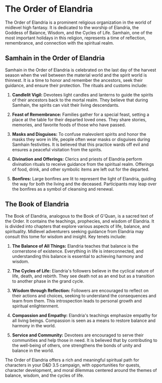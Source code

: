 # The Order of Elandria

The Order of Elandria is a prominent religious organization in the world of midlevel high fantasy. It is dedicated to the worship of Elandria, the Goddess of Balance, Wisdom, and the Cycles of Life. Samhain, one of the most important holidays in this religion, represents a time of reflection, remembrance, and connection with the spiritual realm.

## Samhain in the Order of Elandria

Samhain in the Order of Elandria is celebrated on the last day of the harvest season when the veil between the material world and the spirit world is thinnest. It is a time to honor and remember the ancestors, seek their guidance, and ensure their protection. The rituals and customs include:

1. **Candlelit Vigil:** Devotees light candles and lanterns to guide the spirits of their ancestors back to the mortal realm. They believe that during Samhain, the spirits can visit their living descendants.

2. **Feast of Remembrance:** Families gather for a special feast, setting a place at the table for their departed loved ones. They share stories, memories, and favorite foods of those who have passed.

3. **Masks and Disguises:** To confuse malevolent spirits and honor the masks they wore in life, people often wear masks or disguises during Samhain festivities. It is believed that this practice wards off evil and ensures a peaceful visitation from the spirits.

4. **Divination and Offerings:** Clerics and priests of Elandria perform divination rituals to receive guidance from the spiritual realm. Offerings of food, drink, and other symbolic items are left out for the departed.

5. **Bonfires:** Large bonfires are lit to represent the light of Elandria, guiding the way for both the living and the deceased. Participants may leap over the bonfires as a symbol of cleansing and renewal.

## The Book of Elandria

The Book of Elandria, analogous to the Book of G'Quan, is a sacred text of the Order. It contains the teachings, prophecies, and wisdom of Elandria. It is divided into chapters that explore various aspects of life, balance, and spirituality. Midlevel adventurers seeking guidance from Elandria may consult this tome for wisdom and insight. Key tenets include:

1. **The Balance of All Things:** Elandria teaches that balance is the cornerstone of existence. Everything in life is interconnected, and understanding this balance is essential to achieving harmony and wisdom.

2. **The Cycles of Life:** Elandria's followers believe in the cyclical nature of life, death, and rebirth. They see death not as an end but as a transition to another phase in the grand cycle.

3. **Wisdom through Reflection:** Followers are encouraged to reflect on their actions and choices, seeking to understand the consequences and learn from them. This introspection leads to personal growth and spiritual enlightenment.

4. **Compassion and Empathy:** Elandria's teachings emphasize empathy for all living beings. Compassion is seen as a means to restore balance and harmony in the world.

5. **Service and Community:** Devotees are encouraged to serve their communities and help those in need. It is believed that by contributing to the well-being of others, one strengthens the bonds of unity and balance in the world.

The Order of Elandria offers a rich and meaningful spiritual path for characters in your D&D 3.5 campaign, with opportunities for quests, character development, and moral dilemmas centered around the themes of balance, wisdom, and the cycles of life.
